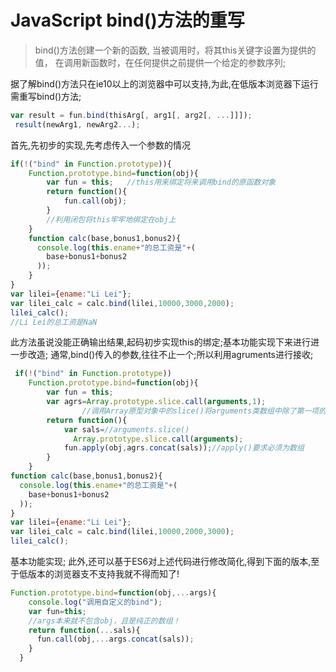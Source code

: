 
# JavaScript bind()方法的重写


>bind()方法创建一个新的函数, 当被调用时，将其this关键字设置为提供的值，
>在调用新函数时，在任何提供之前提供一个给定的参数序列;

据了解bind()方法只在ie10以上的浏览器中可以支持,为此,在低版本浏览器下运行需重写bind()方法;

```js
var result = fun.bind(thisArg[, arg1[, arg2[, ...]]]);
 result(newArg1, newArg2...);
```

首先,先初步的实现,先考虑传入一个参数的情况
```js
if(!("bind" in Function.prototype)){
	Function.prototype.bind=function(obj){
		var fun = this;   //this用来绑定将来调用bind的原函数对象
		return function(){
			fun.call(obj);
		}
		//利用闭包将this牢牢地绑定在obj上
	}
	function calc(base,bonus1,bonus2){
	  console.log(this.ename+"的总工资是"+(
	    base+bonus1+bonus2
	  ));
	}
}
var lilei={ename:"Li Lei"};
var lilei_calc = calc.bind(lilei,10000,3000,2000);
lilei_calc();
//Li Lei的总工资是NaN
```
此方法虽说没能正确输出结果,起码初步实现this的绑定;基本功能实现下来进行进一步改造;
通常,bind()传入的参数,往往不止一个;所以利用agruments进行接收;
```js
 if(!("bind" in Function.prototype))
	Function.prototype.bind=function(obj){
		var fun = this;
		var agrs=Array.prototype.slice.call(arguments,1);
				//调用Array原型对象中的slice()将arguments类数组中除了第一项的值取出来,并存为数组
		return function(){
			var sals=//arguments.slice()
			  Array.prototype.slice.call(arguments);
			fun.apply(obj,agrs.concat(sals));//apply()要求必须为数组
		}
	}
function calc(base,bonus1,bonus2){
  console.log(this.ename+"的总工资是"+(
    base+bonus1+bonus2
  ));
}
var lilei={ename:"Li Lei"};
var lilei_calc = calc.bind(lilei,10000,2000,3000);
lilei_calc();

```
基本功能实现;
此外,还可以基于ES6对上述代码进行修改简化,得到下面的版本,至于低版本的浏览器支不支持我就不得而知了!
```js
Function.prototype.bind=function(obj,...args){
    console.log("调用自定义的bind");
    var fun=this;
    //args本来就不包含obj，且是纯正的数组！
    return function(...sals){
      fun.call(obj,...args.concat(sals));
    }
  }
```